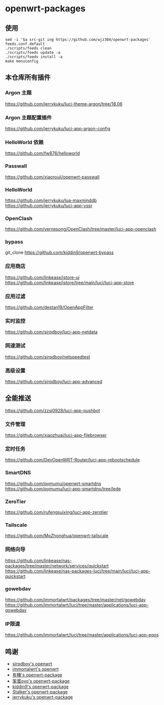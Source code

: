 # openwrt-packages


## 使用
```
sed -i '$a src-git ing https://github.com/wjz304/openwrt-packages' feeds.conf.default
./scripts/feeds clean
./scripts/feeds update -a
./scripts/feeds install -a
make menuconfig
```

## 本仓库所有插件
### Argon 主题
https://github.com/jerrykuku/luci-theme-argon/tree/18.06  


### Argon 主题配置插件
https://github.com/jerrykuku/luci-app-argon-config  


### HelloWorld 依赖
https://github.com/fw876/helloworld  


### Passwall
https://github.com/xiaorouji/openwrt-passwall  


### HelloWorld
https://github.com/jerrykuku/lua-maxminddb  
https://github.com/jerrykuku/luci-app-vssr  


### OpenClash
https://github.com/vernesong/OpenClash/tree/master/luci-app-openclash  


### bypass
git_clone https://github.com/kiddin9/openwrt-bypass  


### 应用商店
https://github.com/linkease/istore-ui  
https://github.com/linkease/istore/tree/main/luci/luci-app-store  


### 应用过滤
https://github.com/destan19/OpenAppFilter  


### 实时监控
https://github.com/sirpdboy/luci-app-netdata  


### 网速测试
https://github.com/sirpdboy/netspeedtest  


### 高级设置
https://github.com/sirpdboy/luci-app-advanced  


## 全能推送
https://github.com/zzsj0928/luci-app-pushbot  


### 文件管理
https://github.com/xiaozhuai/luci-app-filebrowser  


### 定时任务
https://github.com/DevOpenWRT-Router/luci-app-rebootschedule  


### SmartDNS
https://github.com/pymumu/openwrt-smartdns 
https://github.com/pymumu/luci-app-smartdns/tree/lede


### ZeroTier
https://github.com/rufengsuixing/luci-app-zerotier


### Tailscale
https://github.com/MoZhonghua/openwrt-tailscale


### 网络向导
https://github.com/linkease/nas-packages/tree/master/network/services/quickstart
https://github.com/linkease/nas-packages-luci/tree/main/luci/luci-app-quickstart


### gowebdav
https://github.com/immortalwrt/packages/tree/master/net/gowebdav  
https://github.com/immortalwrt/luci/tree/master/applications/luci-app-gowebdav  


### IP限速
https://github.com/immortalwrt/luci/tree/master/applications/luci-app-eqos


## 鸣谢
- [sirpdboy's openwrt](https://github.com/sirpdboy)
- [immortalwrt's openwrt](https://github.com/immortalwrt/packages)
- [有種's openwrt-package](https://github.com/kenzok8/openwrt-packages)
- [笨蛋ovo's openwrt-package](https://github.com/liuran001/openwrt-packages)
- [kiddin9's openwrt-package](https://github.com/kiddin9/openwrt-packages)
- [Stalker's openwrt-package](https://github.com/xiangfeidexiaohuo/openwrt-packages)
- [jerrykuku's openwrt-package](https://github.com/jerrykuku/openwrt-package)